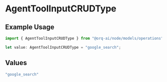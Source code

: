 # AgentToolInputCRUDType

## Example Usage

```typescript
import { AgentToolInputCRUDType } from "@orq-ai/node/models/operations";

let value: AgentToolInputCRUDType = "google_search";
```

## Values

```typescript
"google_search"
```
